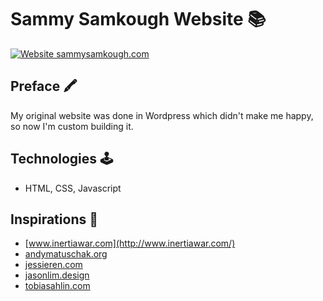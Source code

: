 # Sammy Samkough Website 📚

[![Website sammysamkough.com](https://img.shields.io/website-up-down-green-red/http/shields.io.svg)](http://sammysamkough.com)

## Preface 🖍️

My original website was done in Wordpress which didn't make me happy, so now I'm custom building it.

## Technologies 🕹️

- HTML, CSS, Javascript

## Inspirations 🎉

- [www.inertiawar.com](http://www.inertiawar.com/)
- [andymatuschak.org](https://andymatuschak.org/)
- [jessieren.com](http://jessieren.com/)
- [jasonlim.design](http://jasonlim.design/)
- [tobiasahlin.com](https://tobiasahlin.com/)
